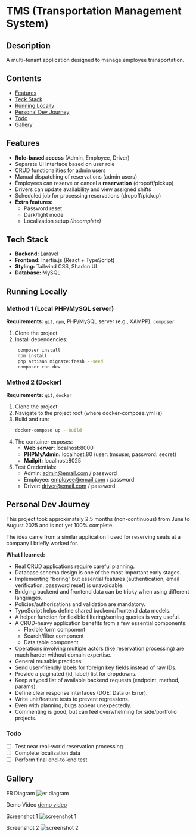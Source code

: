 # TMS (Transportation Management System)

## Description
A multi-tenant application designed to manage employee transportation.

## Contents
- [Features](#features)
- [Teck Stack](#tech-stack)
- [Running Locally](#running-locally)
- [Personal Dev Journey](#personal-dev-journey)
- [Todo](#todo)
- [Gallery](#gallery)

## Features
- **Role-based access** (Admin, Employee, Driver)
- Separate UI interface based on user role
- CRUD functionalities for admin users
- Manual dispatching of reservations (admin users)
- Employees can reserve or cancel a **reservation** (dropoff/pickup)
- Drivers can update availability and view assigned shifts
- Scheduled job for processing reservations (dropoff/pickup)
- **Extra features:**
  - Password reset
  - Dark/light mode
  - Localization setup *(incomplete)*

## Tech Stack
- **Backend:** Laravel
- **Frontend:** Inertia.js (React + TypeScript)
- **Styling:** Tailwind CSS, Shadcn UI
- **Database:** MySQL

## Running Locally

### Method 1 (Local PHP/MySQL server)
**Requirements:** `git`, `npm`, PHP/MySQL server (e.g., XAMPP), `composer`
1. Clone the project  
2. Install dependencies:  
   ```bash
    composer install
    npm install
    php artisan migrate:fresh --seed
    composer run dev
    ```
### Method 2 (Docker)
**Requirements:** `git`, `docker`
1. Clone the project
2. Navigate to the project root (where docker-compose.yml is)
3. Build and run:
    ```bash
    docker-compose up --build
    ```
4. The container exposes:
    - **Web server:** localhost:8000
    - **PHPMyAdmin:** localhost:80 (user: tmsuser, password: secret)
    - **Mailpit:** localhost:8025
5. Test Credentials:
    - Admin: admin@email.com / password
    - Employee: employee@email.com / password
    - Driver: driver@email.com / password

## Personal Dev Journey
This project took approximately 2.5 months (non-continuous) from June to August 2025 and is not yet 100% complete.

The idea came from a similar application I used for reserving seats at a company I briefly worked for.

**What I learned:**

- Real CRUD applications require careful planning.
- Database schema design is one of the most important early stages.
- Implementing “boring” but essential features (authentication, email verification, password reset) is unavoidable.
- Bridging backend and frontend data can be tricky when using different languages.
- Policies/authorizations and validation are mandatory.
- TypeScript helps define shared backend/frontend data models.
- A helper function for flexible filtering/sorting queries is very useful.
- A CRUD-heavy application benefits from a few essential components:
    * Flexible form component
    * Search/filter component
    * Data table component
- Operations involving multiple actors (like reservation processing) are much harder without domain expertise.
- General reusable practices:
- Send user-friendly labels for foreign key fields instead of raw IDs.
- Provide a paginated {id, label} list for dropdowns.
- Keep a typed list of available backend requests (endpoint, method, params).
- Define clear response interfaces (DOE: Data or Error).
- Write unit/feature tests to prevent regressions.
- Even with planning, bugs appear unexpectedly.
- Commenting is good, but can feel overwhelming for side/portfolio projects.

### Todo
- [ ] Test near real-world reservation processing
- [ ] Complete localization data
- [ ] Perform final end-to-end test

## Gallery
ER Diagram
![er diagram](./misc%20resources/ERD.jpeg)

Demo Video
[demo video](./misc%20resources/TMS%20Demo%20Video.mp4)

Screenshot 1
![screenshot 1](./misc%20resources/tms_1.png)

Screenshot 2
![screenshot 2](./misc%20resources/tms_2.png)